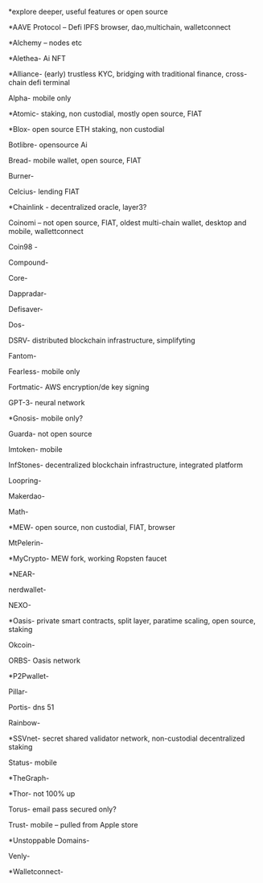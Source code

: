  *explore deeper, useful features or open source 

*AAVE Protocol – Defi IPFS browser, dao,multichain, walletconnect

*Alchemy – nodes etc

*Alethea- Ai NFT

*Alliance- (early) trustless KYC, bridging with traditional finance, cross-chain defi terminal

Alpha- mobile only

*Atomic- staking, non custodial, mostly open source, FIAT

*Blox- open source ETH staking, non custodial

Botlibre- opensource Ai

Bread- mobile wallet, open source, FIAT

Burner-

Celcius- lending FIAT

*Chainlink - decentralized oracle, layer3?

Coinomi – not open source, FIAT, oldest multi-chain wallet, desktop and mobile, wallettconnect

Coin98 -

Compound-

Core-

Dappradar-

Defisaver-

Dos-

DSRV- distributed blockchain infrastructure, simplifyting

Fantom-

Fearless- mobile only

Fortmatic- AWS encryption/de key signing

GPT-3- neural network

*Gnosis- mobile only?

Guarda- not open source

Imtoken- mobile

InfStones- decentralized blockchain infrastructure, integrated platform

Loopring-

Makerdao-

Math-

*MEW- open source, non custodial, FIAT, browser 

MtPelerin-

*MyCrypto- MEW fork, working Ropsten faucet

*NEAR-

nerdwallet- 

NEXO-

*Oasis- private smart contracts, split layer, paratime scaling, open source, staking

Okcoin-

ORBS- Oasis network

*P2Pwallet-

Pillar-

Portis- dns 51

Rainbow-

*SSVnet- secret shared validator network, non-custodial decentralized staking

Status- mobile

*TheGraph- 

*Thor-  not 100% up

Torus- email pass secured only?

Trust- mobile – pulled from Apple store

*Unstoppable Domains- 

Venly-

*Walletconnect- 
